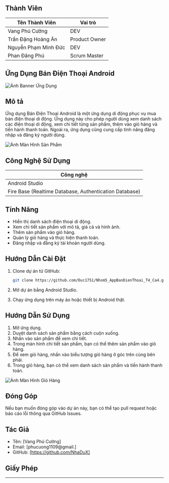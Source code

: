 ## Thành Viên
|Tên Thành Viên            |Vai trò      |
|--------------------------|-------------|
|Vang Phú Cường            |DEV          |
|Trần Đặng Hoàng Ân        |Product Owner|
|Nguyễn Phạm Minh Đức      |DEV          |
|Phan Đăng Phú             |Scrum Master |
## Ứng Dụng Bán Điện Thoại Android

![Ảnh Banner Ứng Dụng](https://cdn.tgdd.vn/2023/10/banner/PKIP15-720-220-720x220-1.png)


## Mô tả

Ứng dụng Bán Điện Thoại Android là một ứng dụng di động phục vụ mua bán điện thoại di động. Ứng dụng này cho phép người dùng xem danh sách các điện thoại di động, xem chi tiết từng sản phẩm, thêm vào giỏ hàng và tiến hành thanh toán. Ngoài ra, ứng dụng cũng cung cấp tính năng đăng nhập và đăng ký người dùng.

![Ảnh Màn Hình Sản Phẩm](images/product_screen.png)
## Công Nghệ Sử Dụng
|Công nghệ                                             |
|------------------------------------------------------|
|Android Studio                                        |
|Fire Base (Realtime Database, Authentication Database)|

## Tính Năng

- Hiển thị danh sách điện thoại di động.
- Xem chi tiết sản phẩm với mô tả, giá cả và hình ảnh.
- Thêm sản phẩm vào giỏ hàng.
- Quản lý giỏ hàng và thực hiện thanh toán.
- Đăng nhập và đăng ký tài khoản người dùng.

## Hướng Dẫn Cài Đặt

1. Clone dự án từ GitHub:

   ```bash
   git clone https://github.com/Duc1751/Nhom5_AppBanDienThoai_T4_Ca4.git
   ```

2. Mở dự án bằng Android Studio.

3. Chạy ứng dụng trên máy ảo hoặc thiết bị Android thật.

## Hướng Dẫn Sử Dụng

1. Mở ứng dụng.
2. Duyệt danh sách sản phẩm bằng cách cuộn xuống.
3. Nhấn vào sản phẩm để xem chi tiết.
4. Trong màn hình chi tiết sản phẩm, bạn có thể thêm sản phẩm vào giỏ hàng.
5. Để xem giỏ hàng, nhấn vào biểu tượng giỏ hàng ở góc trên cùng bên phải.
6. Trong giỏ hàng, bạn có thể xem danh sách sản phẩm và tiến hành thanh toán.

![Ảnh Màn Hình Giỏ Hàng](images/cart_screen.png)

## Đóng Góp

Nếu bạn muốn đóng góp vào dự án này, bạn có thể tạo pull request hoặc báo cáo lỗi thông qua GitHub Issues.

## Tác Giả

- Tên: [Vang Phú Cường]
- Email: [phucuong1109@gmail.]
- GitHub: [https://github.com/NhaDuX]

## Giấy Phép
---
